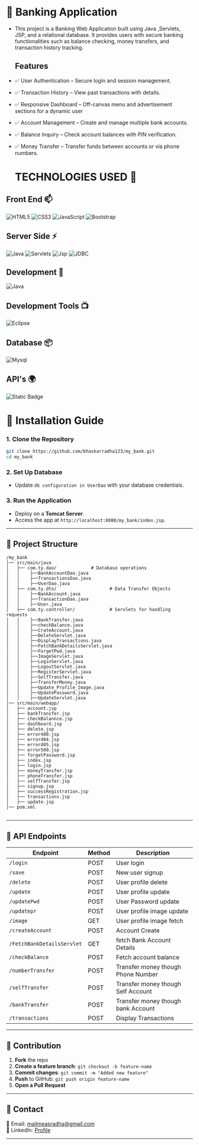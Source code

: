 # 🏦 Banking Application



- This project is a Banking Web Application built using Java ,Servlets, JSP, and a relational database. It provides users with secure banking functionalities such as balance checking, money transfers, and transaction history tracking.

  ## Features

- ✅ User Authentication – Secure login and session management.
- ✅ Transaction History – View past transactions with details.
- ✅ Responsive Dashboard – Off-canvas menu and advertisement sections for a dynamic user
- ✅ Account Management – Create and manage multiple bank accounts.
- ✅ Balance Inquiry – Check account balances with PIN verification.
- ✅ Money Transfer – Transfer funds between accounts or via phone numbers.

  # TECHNOLOGIES USED 📌

## Front End 📫

![HTML5](https://img.shields.io/static/v1?style=for-the-badge&message=HTML5&color=E34F26&logo=HTML5&logoColor=FFFFFF&label=)
![CSS3](https://img.shields.io/static/v1?style=for-the-badge&message=CSS3&color=1572B6&logo=CSS3&logoColor=FFFFFF&label=)
![JavaScript](https://img.shields.io/static/v1?style=for-the-badge&message=JavaScript&color=222222&logo=JavaScript&logoColor=F7DF1E&label=)
![Bootstrap](https://img.shields.io/static/v1?style=for-the-badge&message=Bootstrap&color=7952B3&logo=Bootstrap&logoColor=FFFFFF&label=)

## Server Side ⚡

![Java](https://img.shields.io/static/v1?style=for-the-badge&message=Java&color=007396&logo=java&logoColor=FFFFFF&label=)
![Servlets](https://img.shields.io/static/v1?style=for-the-badge&message=Servlets&color=7952B3&logo=Java&logoColor=FFFFFF&label=)
![Jsp](https://img.shields.io/static/v1?style=for-the-badge&message=Jsp&color=E34F26&logo=Java&logoColor=FFFFFF&label=)
![JDBC](https://img.shields.io/static/v1?style=for-the-badge&message=JDBC&color=222223&logo=jdbc&logoColor=FFFFFF&label=)



## Development 🔭

![Java](https://img.shields.io/static/v1?style=for-the-badge&message=Open+JDK+18&color=blue6&label=)

## Development Tools 📺

![Eclipse](https://img.shields.io/static/v1?style=for-the-badge&message=eclipse&color=007396&logo=eclipse&logoColor=FFFFFF&label=)

## Database 📦

![Mysql](https://img.shields.io/static/v1?style=for-the-badge&message=MySQL&color=7952B3&logo=mysql&logoColor=FFFFFF&label=)

## API's 🌍

![Static Badge](https://img.shields.io/badge/RozarPay%20-API-blue)










# 🚀 Installation Guide

### 1. Clone the Repository
```sh
git clone https://github.com/bhaskarradha123/my_bank.git
cd my_bank
```

### 2. Set Up Database
- Update `db configuration in UserDao` with your database credentials.  

### 3. Run the Application
- Deploy on a **Tomcat Server**.  
- Access the app at `http://localhost:8080/my_bank/index.jsp`.  

---

## 📂 Project Structure

```
/my_bank
│── src/main/java
│   ├── com.ty.dao/             # Database operations
│   │    ├──BankAccountDao.java
│   │    ├──TransactionsDao.java
│   │    ├──UserDao.java
│   ├── com.ty.dto/                    # Data Transfer Objects
│   │    ├──BankAccount.java
│   │    ├──TransactionDao.java
│   │    ├──User.java 
│   ├── com.ty.controller/             # Servlets for handling requests
│   │    ├──BankTransfer.java
│   │    ├──checkBalance.java
│   │    ├──CrateAccount.java
│   │    ├──DeleteServlet.java
│   │    ├──DisplayTransactions.java
│   │    ├──FetchBankDetailsServlet.java
│   │    ├──ForgetPwd.java
│   │    ├──ImageServlet.java
│   │    ├──LoginServlet.java
│   │    ├──LogoutServlet.java
│   │    ├──RegisterServlet.java
│   │    ├──SelfTransfer.java
│   │    ├──TransferMoney.java
│   │    ├──Update_Profile_Image.java
│   │    ├──UpdatePassword.java
│   │    ├──UpdateServlet.java
│── src/main/webapp/
│   ├── account.jsp
│   ├── bankTransfer.jsp
│   ├── checkBalannce.jsp
│   ├── dashboard.jsp
│   ├── delete.jsp
│   ├── error400.jsp
│   ├── error404.jsp
│   ├── error405.jsp
│   ├── error500.jsp
│   ├── forgetPassword.jsp
│   ├── index.jsp
│   ├── login.jsp
│   ├── moneyTransfer.jsp
│   ├── phoneTransfer.jsp
│   ├── selfTransfer.jsp
│   ├── signup.jsp
│   ├── successRegistration.jsp
│   ├── transactions.jsp
│   ├── update.jsp
│── pom.xml


```

---

## 📝 API Endpoints

| Endpoint      | Method | Description          |
|--------------|--------|----------------------|
| `/login`     | POST   | User login          |
| `/save`  | POST   | New user signup     |
| `/delete`  | POST   | User profile delete    |
| `/update`  | POST   | User profile update    |
| `/updatePwd`  | POST   | User Password update    |
| `/updatepr`  | POST   | User profile image update    |
| `/image`  | GET   | User profile image fetch    |
| `/createAccount` | POST  | Account Create |
| `/FetchBankDetailsServlet` | GET  |fetch Bank Account Details |
| `/checkBalance` | POST  | Fetch account balance |
| `/numberTransfer`  | POST   | Transfer money  though Phone Number     |
| `/selfTransfer`  | POST   | Transfer money  though Self Account    |
| `/bankTransfer`  | POST   | Transfer money  though bank Account    |
| `/transactions`  | POST   | Display Transactions  |

---

## 🤝 Contribution

1. **Fork** the repo  
2. **Create a feature branch**: `git checkout -b feature-name`  
3. **Commit changes**: `git commit -m "Added new feature"`  
4. **Push** to GitHub: `git push origin feature-name`  
5. **Open a Pull Request**  

---

## 📧 Contact
📩 Email: mailmeasradha@gmail.com  
🔗 LinkedIn: [Profile](https://linkedin.com/in/bhaskarradha13/)  

---


